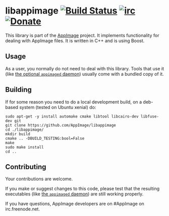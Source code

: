 # libappimage [![Build Status](https://travis-ci.org/libappimage/libappimage.svg?branch=master)](https://travis-ci.org/AppImage/libappimage) [![irc](https://img.shields.io/badge/IRC-%23AppImage%20on%20freenode-blue.svg)](https://webchat.freenode.net/?channels=AppImage) [![Donate](https://img.shields.io/badge/Donate-PayPal-green.svg)](https://www.paypal.com/cgi-bin/webscr?cmd=_s-xclick&hosted_button_id=ZT9CL8M5TJU72)

This library is part of the [AppImage](https://github.com/AppImage/appimagekit/) project. It implements functionality for dealing with AppImage files. It is written in C++ and is using Boost.

## Usage

As a user, you normally do not need to deal with this library. Tools that use it (like [the optional `appimaged` daemon](https://github.com/AppImage/appimaged)) usually come with a bundled copy of it.

## Building

If for some reason you need to do a local development build, on a deb-based system (tested on Ubuntu xenial) do:

```
sudo apt-get -y install automake cmake libtool libcairo-dev libfuse-dev git
git clone https://github.com/AppImage/libappimage
cd ./libappimage/
mkdir build
cmake .. -DBUILD_TESTING:bool=False
make
sudo make install
cd ..
```

## Contributing

Your contributions are welcome.

If you make or suggest changes to this code, please test that the resulting executables (like [the `appimaged` daemon](https://github.com/AppImage/appimaged)) are still working properly.


If you have questions, AppImage developers are on #AppImage on irc.freenode.net.
